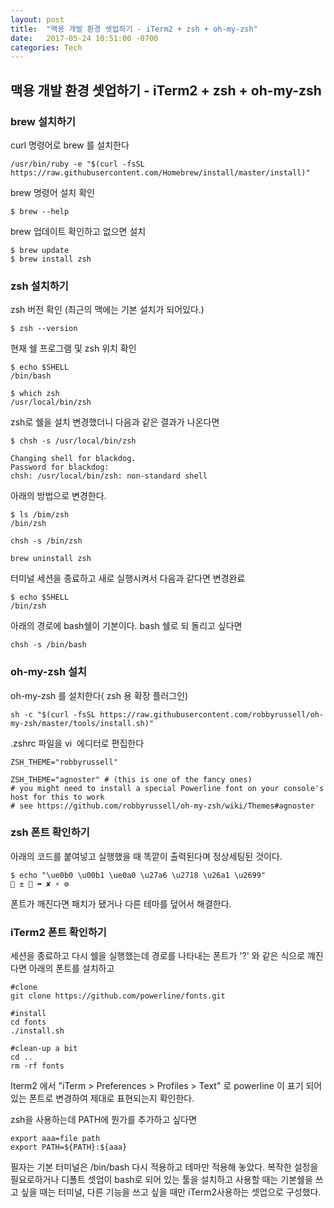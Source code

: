 ```yaml
---
layout: post
title:  "맥용 개발 환경 셋업하기 - iTerm2 + zsh + oh-my-zsh"
date:   2017-05-24 10:51:00 -0700
categories: Tech
---
```


## 맥용 개발 환경 셋업하기 - iTerm2 + zsh + oh-my-zsh

### brew 설치하기

curl  명령어로 brew 를 설치한다
```
/usr/bin/ruby -e "$(curl -fsSL https://raw.githubusercontent.com/Homebrew/install/master/install)"
```

brew 명령어 설치 확인
```
$ brew --help
```

brew 업데이트 확인하고 없으면 설치
```
$ brew update
$ brew install zsh
```

### zsh 설치하기

zsh 버전 확인 (최근의 맥에는 기본 설치가 되어있다.)
```
$ zsh --version
```

현재 쉘 프로그램 및 zsh 위치 확인
```
$ echo $SHELL
/bin/bash

$ which zsh
/usr/local/bin/zsh
```

zsh로 쉘을 설치 변경했더니 다음과 같은 결과가 나온다면
```
$ chsh -s /usr/local/bin/zsh

Changing shell for blackdog.
Password for blackdog:
chsh: /usr/local/bin/zsh: non-standard shell
```

아래의 방법으로 변경한다.
```
$ ls /bim/zsh
/bin/zsh

chsh -s /bin/zsh

brew uninstall zsh
```

터미널 세션을 종료하고 새로 실행시켜서 다음과 같다면 변경완료
```
$ echo $SHELL
/bin/zsh
```

아래의 경로에 bash쉘이 기본이다. bash 쉘로 되 돌리고 싶다면
```
chsh -s /bin/bash
```

### oh-my-zsh 설치

oh-my-zsh 를 설치한다( zsh 용 확장 플러그인)
```
sh -c "$(curl -fsSL https://raw.githubusercontent.com/robbyrussell/oh-my-zsh/master/tools/install.sh)"
```

.zshrc 파일을 vi  에디터로 편집한다
```
ZSH_THEME="robbyrussell"
```

```
ZSH_THEME="agnoster" # (this is one of the fancy ones)
# you might need to install a special Powerline font on your console's host for this to work
# see https://github.com/robbyrussell/oh-my-zsh/wiki/Themes#agnoster
```

### zsh 폰트 확인하기
아래의 코드를 붙여넣고 실행했을 때 똑깥이 출력된다며 정상세팅된 것이다.
```
$ echo "\ue0b0 \u00b1 \ue0a0 \u27a6 \u2718 \u26a1 \u2699"
 ±  ➦ ✘ ⚡ ⚙
```

폰트가 깨진다면 패치가 됐거나 다른 테마를 덮어서 해결한다.


### iTerm2 폰트 확인하기


세션을 종료하고 다시 쉘을 실행했는데 경로를 나타내는 폰트가 '?' 와 같은 식으로 꺠진다면 아래의 폰트를 설치하고
```
#clone
git clone https://github.com/powerline/fonts.git

#install
cd fonts
./install.sh

#clean-up a bit
cd ..
rm -rf fonts
```

Iterm2 에서  "iTerm > Preferences > Profiles > Text" 로 powerline 이 표기 되어있는 폰트로 변경하여 제대로 표현되는지 확인한다.

zsh을 사용하는데 PATH에 뭔가를 추가하고 싶다면
```
export aaa=file path
export PATH=${PATH}:${aaa}
```

필자는 기본 터미널은 /bin/bash 다시 적용하고 테마만 적용해 놓았다. 복작한 설정을 필요로하거나 디폴트 셋업이 bash로 되어 있는 툴을 설치하고 사용할 때는 기본쉘을 쓰고 싶을 때는 터미널, 다른 기능을 쓰고 싶을 때만 iTerm2사용하는 셋업으로 구성했다.
